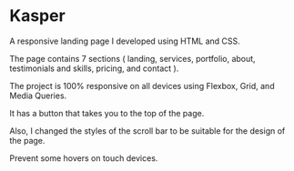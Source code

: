 # Kasper
A responsive landing page I developed using HTML and CSS.

The page contains 7 sections ( landing, services, portfolio, about, testimonials and skills, pricing, and contact ).

The project is 100% responsive on all devices using Flexbox, Grid, and Media Queries. 

It has a button that takes you to the top of the page. 

Also, I changed the styles of the scroll bar to be suitable for the design of the page. 

Prevent some hovers on touch devices.
